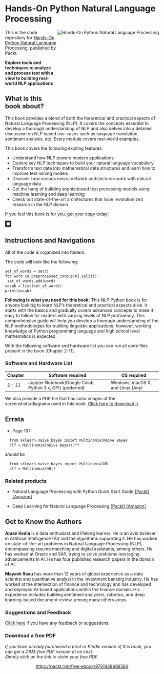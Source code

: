 


# Hands-On Python Natural Language Processing

<a href="https://www.packtpub.com/data/hands-on-python-natural-language-processing?utm_source=github&utm_medium=repository&utm_campaign=9781838989590"><img src="https://www.packtpub.com/media/catalog/product/cache/bf3310292d6e1b4ca15aeea773aca35e/9/7/9781838989590-original_77.png" alt="Hands-On Python Natural Language Processing" height="256px" align="right"></a>

This is the code repository for [Hands-On Python Natural Language Processing](https://www.packtpub.com/data/hands-on-python-natural-language-processing?utm_source=github&utm_medium=repository&utm_campaign=9781838989590), published by Packt.

**Explore tools and techniques to analyze and process text with a view to building real-world NLP applications**

## What is this book about?
This book provides a blend of both the theoretical and practical aspects of Natural Language Processing (NLP). It covers the concepts essential to develop a thorough understanding of NLP and also delves into a detailed discussion on NLP based use-cases such as language translation, sentiment analysis, etc. Every module covers real-world examples.

This book covers the following exciting features: 
* Understand how NLP powers modern applications
* Explore key NLP techniques to build your natural language vocabulary
* Transform text data into mathematical data structures and learn how to improve text mining models
* Discover how various neural network architectures work with natural language data
* Get the hang of building sophisticated text processing models using machine learning and deep learning
* Check out state-of-the-art architectures that have revolutionized research in the NLP domain

If you feel this book is for you, get your [copy](https://www.amazon.com/dp/1838989595) today!

<a href="https://www.packtpub.com/?utm_source=github&utm_medium=banner&utm_campaign=GitHubBanner"><img src="https://raw.githubusercontent.com/PacktPublishing/GitHub/master/GitHub.png" alt="https://www.packtpub.com/" border="5" /></a>

## Instructions and Navigations
All of the code is organized into folders.

The code will look like the following:
```
set_of_words = set()
for word in preprocessed_corpus[0].split():
 set_of_words.add(word)
vocab = list(set_of_words)
print(vocab)

```

**Following is what you need for this book:**
This NLP Python book is for anyone looking to learn NLP’s theoretical and practical aspects alike. It starts with the basics and gradually covers advanced concepts to make it easy to follow for readers with varying levels of NLP proficiency. This comprehensive guide will help you develop a thorough understanding of the NLP methodologies for building linguistic applications; however, working knowledge of Python programming language and high school level mathematics is expected.

With the following software and hardware list you can run all code files present in the book (Chapter 2-11).

### Software and Hardware List

| Chapter  | Software required                                                                    | OS required                        |
| -------- | -------------------------------------------------------------------------------------| -----------------------------------|
| 2 - 11   |   Jupyter Notebook/Google Colab, Python 3.x, GPU (preferred)                         | Windows, macOS X, and Linux (Any)  |

We also provide a PDF file that has color images of the screenshots/diagrams used in this book. [Click here to download it](https://static.packt-cdn.com/downloads/9781838989590_ColorImages.pdf).

## Errata

* Page 167:  
```
  from sklearn.naive_bayes import MultinomialNaive Bayes
  clf = MultinomialNaive Bayes()** 
```
   _should be_ 
  
```
  from sklearn.naive_bayes import MultinomialNB
  clf = MultinomialNB()
```


### Related products <Other books you may enjoy>
* Natural Language Processing with Python Quick Start Guide [[Packt]](https://www.packtpub.com/in/big-data-and-business-intelligence/natural-language-processing-python-quick-start-guide?utm_source=github&utm_medium=repository&utm_campaign=9781789130386) [[Amazon]](https://www.amazon.com/Natural-Language-Processing-Python-Quick/dp/1789130387)

* Deep Learning for Natural Language Processing [[Packt]](https://www.packtpub.com/in/big-data-and-business-intelligence/deep-learning-natural-language-processing?utm_source=github&utm_medium=repository&utm_campaign=9781838550295) [[Amazon]](https://www.amazon.com/Deep-Learning-Natural-Language-Processing-ebook/dp/B07MZ3Q921)

## Get to Know the Authors
**Aman Kedia** 
is a data enthusiast and lifelong learner. He is an avid believer in Artificial Intelligence (AI) and the algorithms supporting it. He has worked on state-of-the-art problems in Natural Language Processing (NLP), encompassing resume matching and digital assistants, among others. He has worked at Oracle and SAP, trying to solve problems leveraging advancements in AI. He has four published research papers in the domain of AI.

**Mayank Rasu**
has more than 12 years of global experience as a data scientist and quantitative analyst in the investment banking industry. He has worked at the intersection of finance and technology and has developed and deployed AI-based applications within the finance domain. His experience includes building sentiment analyzers, robotics, and deep learning-based document review, among many others areas.

### Suggestions and Feedback
[Click here](https://docs.google.com/forms/d/e/1FAIpQLSdy7dATC6QmEL81FIUuymZ0Wy9vH1jHkvpY57OiMeKGqib_Ow/viewform) if you have any feedback or suggestions.
### Download a free PDF

 <i>If you have already purchased a print or Kindle version of this book, you can get a DRM-free PDF version at no cost.<br>Simply click on the link to claim your free PDF.</i>
<p align="center"> <a href="https://packt.link/free-ebook/9781838989590">https://packt.link/free-ebook/9781838989590 </a> </p>